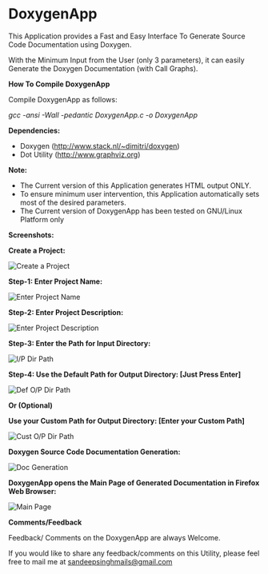 DoxygenApp
==========

This Application provides a Fast and Easy Interface To Generate Source Code Documentation using Doxygen.

With the Minimum Input from the User (only 3 parameters), it can easily Generate the Doxygen Documentation (with Call Graphs).


**How To Compile DoxygenApp**

Compile DoxygenApp as follows:

*gcc -ansi -Wall -pedantic DoxygenApp.c -o DoxygenApp*


**Dependencies:**

- Doxygen       (http://www.stack.nl/~dimitri/doxygen)
- Dot Utility   (http://www.graphviz.org)

**Note:**

- The Current version of this Application generates HTML output ONLY.
- To ensure minimum user intervention, this Application automatically sets most of the desired parameters.
- The Current version of DoxygenApp has been tested on GNU/Linux Platform only

**Screenshots:**

**Create a Project:**

![Create a Project](https://raw.github.com/sandeepsinghmails/DoxygenApp/master/Images/DoxygenApp_Sample_Usage_1.jpeg)


**Step-1: Enter Project Name:**

![Enter Project Name](https://raw.github.com/sandeepsinghmails/DoxygenApp/master/Images/DoxygenApp_Sample_Usage_2.jpeg)


**Step-2: Enter Project Description:**

![Enter Project Description](https://raw.github.com/sandeepsinghmails/DoxygenApp/master/Images/DoxygenApp_Sample_Usage_3.jpeg)


**Step-3: Enter the Path for Input Directory:**

![I/P Dir Path](https://raw.github.com/sandeepsinghmails/DoxygenApp/master/Images/DoxygenApp_Sample_Usage_4.jpeg)


**Step-4: Use the Default Path for Output Directory: [Just Press Enter]**

![Def O/P Dir Path](https://raw.github.com/sandeepsinghmails/DoxygenApp/master/Images/DoxygenApp_Sample_Usage_5.jpeg)


**Or (Optional)**

**Use your Custom Path for Output Directory: [Enter your Custom Path]**

![Cust O/P Dir Path](https://raw.github.com/sandeepsinghmails/DoxygenApp/master/Images/DoxygenApp_Sample_Usage_6.jpeg)


**Doxygen Source Code Documentation Generation:**

![Doc Generation](https://raw.github.com/sandeepsinghmails/DoxygenApp/master/Images/DoxygenApp_Sample_Usage_7.jpeg)


**DoxygenApp opens the Main Page of Generated Documentation in Firefox Web Browser:**

![Main Page](https://raw.github.com/sandeepsinghmails/DoxygenApp/master/Images/DoxygenApp_Sample_Usage_8.jpeg)


**Comments/Feedback**

Feedback/ Comments on the DoxygenApp are always Welcome.

If you would like to share any feedback/comments on this Utility, please feel free to mail me at sandeepsinghmails@gmail.com
